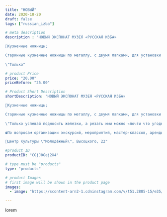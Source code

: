 ```yaml
---
title: "НОВЫЙ"
date: 2020-10-20
draft: false
tags: ["russian_izba"]

# meta description
description : "НОВЫЙ ЭКСПОНАТ МУЗЕЯ «РУССКАЯ ИЗБА»

🍁Кузнечные ножницы;

Старинные кузнечные ножницы по металлу, с двумя лапками, для установки на устойчивой доске.
 
\"Только"

# product Price
price: "20.00"
priceBefore: "25.00"

# Product Short Description
shortDescription: "НОВЫЙ ЭКСПОНАТ МУЗЕЯ «РУССКАЯ ИЗБА»

🍁Кузнечные ножницы;

Старинные кузнечные ножницы по металлу, с двумя лапками, для установки на устойчивой доске.
 
\"Только успевай подносить железки, а резать ими можно «почти что угодно», включая металлические прутья и болты\", - заверяют эксперты.

☎По вопросам организации экскурсий, мероприятий, мастер-классов, аренды экспонатов и костюмов звоните по номеру: 8 965 535 00 95

📍Центр Культуры \"Молодёжный\", Высоцкого, 22"

#product ID
productID: "CGjJ0Gej2X4"

# type must be "products"
type: "products"

# product Images
# first image will be shown in the product page
images:
  - image: "https://scontent-arn2-1.cdninstagram.com/v/t51.2885-15/e35/s1080x1080/122153384_341358913826810_5099490758230040050_n.jpg?_nc_ht=scontent-arn2-1.cdninstagram.com&_nc_cat=102&_nc_ohc=uMUqcCeJxEIAX-gjMRv&tp=1&oh=6d8c6ce0c2eef003afb82406094e5897&oe=604F982B&ig_cache_key=MjQyMzgyNDE4NzI0MjAxNDIwMA%3D%3D.2"

---
```

lorem
